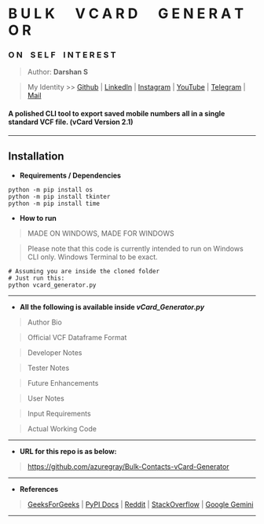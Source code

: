 # **B U L K &emsp; V C A R D &emsp; G E N E R A T O R**
### O N &ensp; S E L F &ensp; I N T E R E S T

> Author: **Darshan S**

> My Identity >>  [Github](https://github.com/azuregray/) | [LinkedIn](https://linkedin.com/in/arcticblue/) | [Instagram](https://instagram.com/thedarshgowda/) | [YouTube](https://www.youtube.com/@pantoneblue/) | [Telegram](https://t.me/adobegreen/) | [Mail](mailto:d7gowda@gmail.com)

#### A polished CLI tool to export saved mobile numbers all in a single standard VCF file. (vCard Version 2.1)
---
## Installation

- **Requirements / Dependencies**
```
python -m pip install os
python -m pip install tkinter
python -m pip install time
```
- **How to run**

> MADE ON WINDOWS, MADE FOR WINDOWS

> Please note that this code is currently intended to run on Windows CLI only.
> Windows Terminal to be exact.

```
# Assuming you are inside the cloned folder
# Just run this:
python vcard_generator.py
```
---

- **All the following is available inside _vCard_Generator.py_**

> Author Bio

> Official VCF Dataframe Format

> Developer Notes

> Tester Notes

> Future Enhancements

> User Notes

> Input Requirements

> Actual Working Code

---

- **URL for this repo is as below:**

> https://github.com/azuregray/Bulk-Contacts-vCard-Generator

---

- **References**

> [GeeksForGeeks](https://www.geeksforgeeks.org/reading-writing-text-files-python/) | [PyPI Docs](https://docs.python.org/3/library/os.html) | [Reddit](https://www.reddit.com/r/Batch/comments/ec8bwi/whats_the_universal_path_to_the_users_downloads/) | [StackOverflow](https://stackoverflow.com/questions/11198718/writing-to-a-file-in-a-for-loop-only-writes-the-last-value) | [Google Gemini](https://gemini.google.com/)

---
